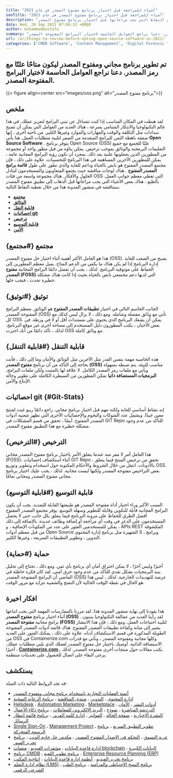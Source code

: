 ```yaml
---
title: "أشياء للمراجعة قبل اختيار برنامج مفتوح المصدر في عام 2021" 
seoTitle: "أشياء للمراجعة قبل اختيار برنامج مفتوح المصدر في عام 2021" 
description: "انتقل من خلال منشور المدونة هذا للتعرف على أهم النقاط التي يجب مراعاتها قبل اختيار برنامج مفتوح المصدر (OSS) المناسب لعملك." 
date: Wed, 29 Sep 2021 07:04:33 +0000
author: muhammadmustafa
summary: "يتم تطوير برنامج مجاني ومفتوح المصدر ليكون متاحًا علنًا مع رمز المصدر. دعنا نراجع العوامل الحاسمة لاختيار البرامج المفتوحة المصدر." 
url: /ar/things-to-review-before-opting-open-source-software-in-2021/
categories: ['CMDB Software', 'Content Management', 'Digital Forensic Tools', 'Form', 'Game Development Software', 'Healthcare Software', 'Marketing Automation', 'Rapid Application Development', 'Single Sign-On', 'Video Conferencing Software', 'Video Editing Software']
---
```


## تم تطوير برنامج مجاني ومفتوح المصدر ليكون متاحًا علنًا مع رمز المصدر. دعنا نراجع العوامل الحاسمة لاختيار البرامج المفتوحة المصدر.

{{< figure align=center src="images/oss.png" alt="برنامج مفتوح المصدر">}}


## ملخص
لقد هبطت في المكان المناسب إذا كنت تتساءل عن تبني البرامج لتعزيز عملك. في هذا عالم التكنولوجيا والابتكار المتنامي بسرعة ، هناك العديد من العوامل التي يمكن أن تصبح سدادات مثل التكلفة والوقت والمهارات والموارد وغيرها الكثير. من ناحية أخرى ، إنها صفقة باهظة الثمن للبرامج المتقدمة من الصفر لتلبية متطلبات العمل. هنا يأتي  **Open Source Software**  . يتوفر برنامج Open Source (OSS) علنًا للجميع مع جميع التعليمات البرمجية والوثائق بموجب ترخيص. يمكن بناؤه من قبل مطور واحد أو مجموعة من المطورين الذين يجعلونها علنية بعد ذلك. بمجرد أن تكون رؤية البرامج المجانية عامة ، يمكن للمطورين الآخرين المساهمة في هذا البرنامج للتحسينات.
علاوة على ذلك ، فإن مجتمع المصدر المفتوح هو نابض بالحياة وداعم للغاية والذي تطور على طول  **قائمة برامج المصدر المفتوح**  . هناك لوحات مناقشة حيث يجتمع المتعاونون والمستخدمون لتبادل الحلول والأفكار. هناك مجموعة واسعة من فئات OSS التي تغطي معظم جوانب العمل. بالطبع ، هناك بعض الأشياء التي يجب مراعاتها قبل الذهاب إلى تطبيق مفتوح المصدر سنناقشه في منشور المدونة هذا من خلال تغطية النقاط التالية.
*  **[مجتمع][1]**  
*  **[الوثائق][2]**  
*  **[قابلية النقل][3]**  
*  **[احصائيات git][4]**  
*  **[ترخيص][5]**  
*  **[قابلية التوسيع][6]**  
*  **[الأمن][7]**  

## مجتمع {#مجتمع}

هذا هو العامل الأكثر أهمية أثناء اختيار حل مفتوح المصدر (OSS). يصبح من الصعب للغاية إدارة البرنامج إذا لم يكن هناك ما يكفي من الدعم المتاح. يميل معظم المطورين إلى الحفاظ على موثوقية البرنامج. لذلك ، يجب أن تفضل دائمًا البرامج المجانية  **مفتوح المصدر (FOSS)**  التي لديها دعم مجتمعي نابض بالحياة بحيث إذا كانت هناك مشكلة خطيرة تحدث ، فيجب حلها.

## توثيق {#توثيق}

الجانب الحاسم التالي في اختيار  **تطبيقات المصدر المفتوح**  هو الوثائق. معظم البرامج المفتوحة المصدر (OSS) تأتي مع وثائق مفصلة وشاملة. ومع ذلك ، لا يزال ليس كذلك مع كل OSS. يمكن أن يضعك البرنامج الذي يحتوي على مستندات أقل أو لا في ورطة. في بعض الأحيان ، يكتب المطورون دليل المستخدم إلى مساحة أخرى غير موقع البرنامج. لذلك ، تأكد دائمًا من أنك اخترت OSS مع وثائق كاملة.

## قابلية التنقل {#قابلية التنقل}

هذه الخاصية مهمة بنفس القدر مثل الآخرين مثل الوثائق والأمان وما إلى ذلك ، فأنت بحاجة إلى التأكد من أن برنامج  **مفتوح المصدر (OSS)** مناسب للبيئة. يتم ضبطه بسهولة ويأتي مع ملفات رمز المصدر الكامل. لا علاقة لها بالمثبت ولكن ملفات البرامج. **البرمجيات المستضافة ذاتيا**  تمكن المطورين من السيطرة الكاملة على تطوير وحالة الإنتاج والأمن.

## احصائيات git {#Git-Stats}

إنه نشاط أساسي للغاية ولكنه مهم قبل اختيار برنامج مجاني. راجع دائمًا ريبو غيت لمنتج معين جيدًا. ويشمل عدد الشوكات والنجوم والإحصائيات الأخرى التي تظهر شعبية أدوات المصدر المفتوح. أيضًا ، تحقق من قسم المشكلات في GIT Repo للتأكد من عدم وجود مشكلة خطيرة مع هذا التطبيق مفتوح المصدر.

## الترخيص {#الترخيص}

هذا العامل أمر لا مفر منه عندما يتعلق الأمر باختيار برنامج مفتوح المصدر مجاني (FOSS). أثناء استكشاف إحصائيات GIT Repo ، تحقق من ترخيص المنتج فيما يتعلق بالأذونات. انتقل من خلال الشروط والأحكام المكتوبة حول استخدام وتطوير وتوزيع OSS. بعض التراخيص مفتوحة المصدر ولكنها ليست مجانية. لذلك ، يجب عليك اختيار برنامج مجاني مفتوح المصدر ومجاني تمامًا.

## قابلية التوسيع {#قابلية التوسيع}

السبب الأكبر وراء اختيار أداة مفتوحة المصدر هو طبيعتها القابلة للتمديد. يجب أن يكون البرامج المجانية قابلة للتكوين وقابلة للتطوير وسهلة التوسع. يوفر مجتمع المصدر المفتوح أفضل الطرق للحفاظ على مرونة البرنامج فيما يتعلق بكل جانب حتى لا يحصل المستخدمون على الذعر في وقت أي مراجعة أو إضافة وظائف جديدة. بالإضافة إلى ذلك ، يمكن للمستخدمين العثور على عدد من المكونات الإضافية ، و APIs REST المكشوفة من قبل معظم أدوات Open Source الشهيرة مثل برنامج إدارة المحتوى S ، وبرامج التدوين ، وتطوير التطبيقات السريعة ، وغيرها الكثير.

## حماية {#حماية}

أخيرًا وليس آخرًا ، لا يمكن اختراق أمان أي برنامج بأي ثمن. ومع ذلك ، تحتاج إلى تحليل بنية البرمجيات بشكل نقدي للتأكد من عدم وجود خرق أمني. لقد كان فكرة خاطئة في الماضي أن البرامج المفتوحة المصدر (OSS) عرضة للتهديدات الخارجية. لذلك ، ليس هذا هو الحال في نقطة الوقت الحالية لأن النضج والشعبية تتزايد مع مرور الوقت.

## افكار اخيرة
هذا يقودنا إلى نهاية منشور المدونة هذا. لقد مررنا بالممارسات المهمة التي يجب اتباعها أثناء اختيار برنامج  **مفتوح المصدر (OSS)** . لقد رأينا العديد من عمالقة التكنولوجيا يتبنون برامج مجانية **مفتوحة المصدر (FOSS)**  لتلبية احتياجات العمل. ومع ذلك ، فإن هذا الانتشار يشير إلى متانة وكفاءة تطبيقات المصدر المفتوح. هناك قائمة أدوات المصدر المفتوحة الطويلة المذكورة في قسم الاستكشاف أدناه. علاوة على ذلك ، يمكنك العثور على العديد من OSS في Containerize.com وكلها مجانية ومفتوحة المصدر ، وتأتي مع قدرات الاستضافة الذاتية. أوصيك باختيار حل مفتوح المصدر لعملك الذي يلبي متطلبات عملك.
أخيرًا ، [  **Containerize.com**  ][8] يكتب مقالات حول منتجات أخرى مفتوحة المصدر. لذلك ، يرجى البقاء على اتصال للحصول على تحديثات منتظمة.

## يستكشف
قد تجد الروابط التالية ذات الصلة:
  * [أتمتة العمليات التجارية باستخدام برنامج مجاني ومفتوح المصدر][9]
  * [إدارة المحتوى][10] ، [التدوين][11] ، [منتدى المناقشة][12] ، [برنامج الرعاية الصحية][13]
  * [Helpdesk][14] ، [Automation Marketing][15] ، [Marketplace][16] ، [أدوات النشر][17] ، [الأمان][18]
  * [الدردشة المباشرة][19] ، [نموذج][20] ، [البريد الإلكتروني للمعاملات][21] ، [برنامج ذكاء الأعمال][22]
  * [النشرة الإخبارية][23] ، [صفحة الحالة][24] ، [الفواتير][25] ، [إدارة كلمة المرور][26] ، [برنامج قائمة انتظار الرسائل][27]
  * [Single Sign-On][28] ، [Management Project][29] ، [تطوير التطبيق السريع][30] ، [برنامج الرسوم المتحركة][31]
  * [عربة التسوق][32] ، [التحكم في الإصدار المفتوح المصدر][33] ، [مكدس حل خادم الويب][34] ، [برنامج تحرير الصور][35]
  * [إدارة قاعدة البيانات][36] ، [مؤتمرات الفيديو][37] ، [منصات blockchain][38] ، [البيانات الكبيرة][39]
  * [برنامج CMDB][40] ، [برنامج تطوير اللعبة][41] ، [Enterprise Resource Planning (ERP)][42]
  * [برنامج تحرير الفيديو][43] ، [أنظمة إدارة قاعدة البيانات][44] ، [إنتاجية المكتب][45]
  * [نظام إدارة التعلم (LMS)][46] ، [برنامج النسخ الاحتياطي والمزامنة][47] ، [برنامج الطب الشرعي الرقمي][48]



 [1]: #Community
 [2]: #Documentation
 [3]: #Portability
 [4]: #Git-Stats
 [5]: #Licensing
 [6]: #Extensibility
 [7]: #Security
 [8]: https://www.containerize.com/
 [9]: https://blog.containerize.com/blogging/automate-business-operations-using-open-source-software/
 [10]: https://products.containerize.com/content-management/
 [11]: https://products.containerize.com/blogging/
 [12]: https://products.containerize.com/discussion-forum/
 [13]: https://products.containerize.com/healthcare-technologies/
 [14]: https://products.containerize.com/helpdesk/
 [15]: https://products.containerize.com/marketing-automation/
 [16]: https://products.containerize.com/marketplace/
 [17]: https://products.containerize.com/deployment-tools/
 [18]: https://products.containerize.com/security-testing-tools/
 [19]: https://products.containerize.com/live-chat/
 [20]: https://products.containerize.com/form/
 [21]: https://products.containerize.com/transactional-email/
 [22]: https://products.containerize.com/business-intelligence/
 [23]: https://products.containerize.com/newsletter/
 [24]: https://products.containerize.com/status/
 [25]: https://products.containerize.com/invoicing/
 [26]: https://products.containerize.com/password-management/
 [27]: https://products.containerize.com/message-queue-software/
 [28]: https://products.containerize.com/single-sign-on/
 [29]: https://products.containerize.com/project-management/
 [30]: https://products.containerize.com/rad/
 [31]: https://products.containerize.com/animation-software/
 [32]: https://products.containerize.com/ecommerce/
 [33]: https://products.containerize.com/version-control/
 [34]: https://products.containerize.com/solution-stack/
 [35]: https://products.containerize.com/photo-editing-software/
 [36]: https://products.containerize.com/database-management/
 [37]: https://products.containerize.com/video-conferencing/
 [38]: https://products.containerize.com/blockchain-platforms/
 [39]: https://products.containerize.com/big-data/
 [40]: https://products.containerize.com/cmdb-software/
 [41]: https://products.containerize.com/game-development-software/
 [42]: https://products.containerize.com/erp/
 [43]: https://products.containerize.com/video-editing-software/
 [44]: https://products.containerize.com/database-management-system/
 [45]: https://products.containerize.com/office-productivity/
 [46]: https://products.containerize.com/lms/
 [47]: https://products.containerize.com/backup-and-sync/
 [48]: https://products.containerize.com/digital-forensic-software/
